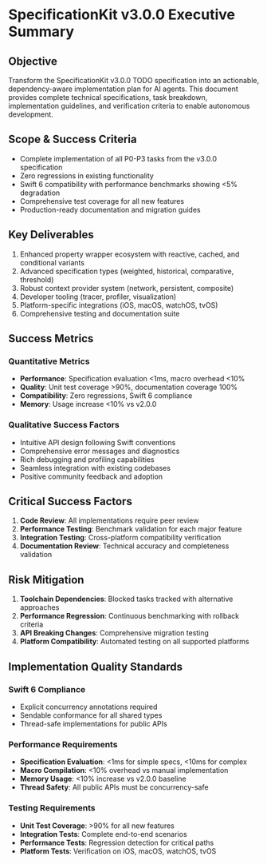 # SpecificationKit v3.0.0 Executive Summary

## Objective
Transform the SpecificationKit v3.0.0 TODO specification into an actionable, dependency-aware implementation plan for AI agents. This document provides complete technical specifications, task breakdown, implementation guidelines, and verification criteria to enable autonomous development.

## Scope & Success Criteria
- Complete implementation of all P0-P3 tasks from the v3.0.0 specification
- Zero regressions in existing functionality
- Swift 6 compatibility with performance benchmarks showing <5% degradation
- Comprehensive test coverage for all new features
- Production-ready documentation and migration guides

## Key Deliverables
1. Enhanced property wrapper ecosystem with reactive, cached, and conditional variants
2. Advanced specification types (weighted, historical, comparative, threshold)
3. Robust context provider system (network, persistent, composite)
4. Developer tooling (tracer, profiler, visualization)
5. Platform-specific integrations (iOS, macOS, watchOS, tvOS)
6. Comprehensive testing and documentation suite

## Success Metrics

### Quantitative Metrics
- **Performance**: Specification evaluation <1ms, macro overhead <10%
- **Quality**: Unit test coverage >90%, documentation coverage 100%
- **Compatibility**: Zero regressions, Swift 6 compliance
- **Memory**: Usage increase <10% vs v2.0.0

### Qualitative Success Factors
- Intuitive API design following Swift conventions
- Comprehensive error messages and diagnostics
- Rich debugging and profiling capabilities
- Seamless integration with existing codebases
- Positive community feedback and adoption

## Critical Success Factors
1. **Code Review**: All implementations require peer review
2. **Performance Testing**: Benchmark validation for each major feature
3. **Integration Testing**: Cross-platform compatibility verification
4. **Documentation Review**: Technical accuracy and completeness validation

## Risk Mitigation
1. **Toolchain Dependencies**: Blocked tasks tracked with alternative approaches
2. **Performance Regression**: Continuous benchmarking with rollback criteria
3. **API Breaking Changes**: Comprehensive migration testing
4. **Platform Compatibility**: Automated testing on all supported platforms

## Implementation Quality Standards

### Swift 6 Compliance
- Explicit concurrency annotations required
- Sendable conformance for all shared types
- Thread-safe implementations for public APIs

### Performance Requirements
- **Specification Evaluation**: <1ms for simple specs, <10ms for complex
- **Macro Compilation**: <10% overhead vs manual implementation
- **Memory Usage**: <10% increase vs v2.0.0 baseline
- **Thread Safety**: All public APIs must be concurrency-safe

### Testing Requirements
- **Unit Test Coverage**: >90% for all new features
- **Integration Tests**: Complete end-to-end scenarios
- **Performance Tests**: Regression detection for critical paths
- **Platform Tests**: Verification on iOS, macOS, watchOS, tvOS